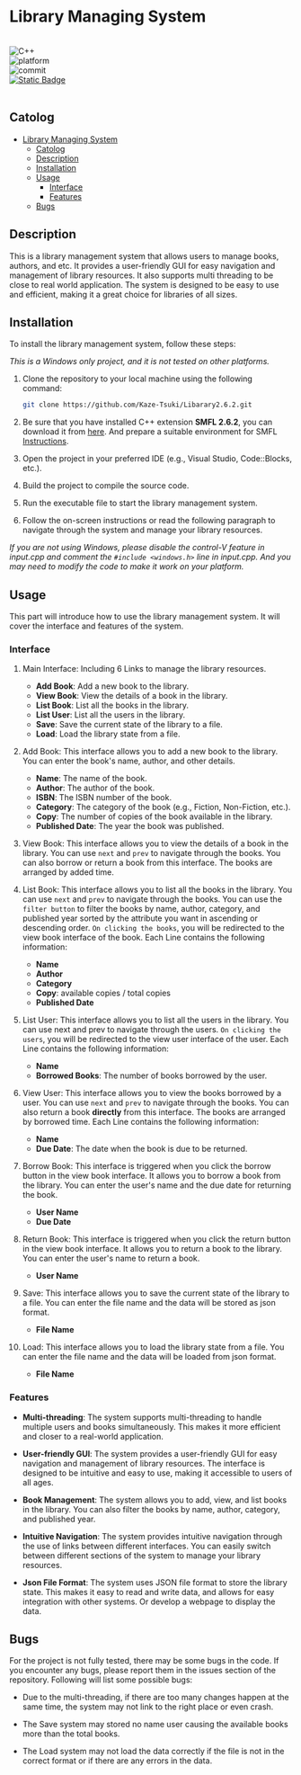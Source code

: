 # Library Managing System

<br>
<div>
    <img alt="C++" src="https://img.shields.io/badge/C++-17-%2300599C?logo=cplusplus">
</div>
<div>
    <img alt="platform" src="https://img.shields.io/badge/platform-Windows%20%7C%20Linux%20%7C%20macOS-blueviolet">
</div>
<div>
    <img alt="commit" src="https://img.shields.io/github/commit-activity/m/Kaze-Tsuki/Libarary2.6.2?color=%23ff69b4">
</div>
<div>
    <a href="https://github.com/Kaze-Tsuki/Libarary2.6.2">
    <img alt="Static Badge" src="https://img.shields.io/badge/GitHub-Link-%23B766AD"></a>

</div>
<br>

## Catolog
- [Library Managing System](#library-managing-system)
  - [Catolog](#catolog)
  - [Description](#description)
  - [Installation](#installation)
  - [Usage](#usage)
    - [Interface](#interface)
    - [Features](#features)
  - [Bugs](#bugs) 

## Description
This is a library management system that allows users to manage books, authors, and etc. It provides a user-friendly GUI for easy navigation and management of library resources. It also supports multi threading to be close to real world application. The system is designed to be easy to use and efficient, making it a great choice for libraries of all sizes.

## Installation
To install the library management system, follow these steps:

*This is a Windows only project, and it is not tested on other platforms.*
1. Clone the repository to your local machine using the following command:
   ```bash
   git clone https://github.com/Kaze-Tsuki/Libarary2.6.2.git
   ```
2. Be sure that you have installed C++ extension **SMFL 2.6.2**, you can download it from [here](https://www.sfml-dev.org/download.php). And prepare a suitable environment for SMFL [Instructions](https://www.sfml-dev.org/tutorials/2.6/).

3. Open the project in your preferred IDE (e.g., Visual Studio, Code::Blocks, etc.).

4. Build the project to compile the source code.

5. Run the executable file to start the library management system.

6. Follow the on-screen instructions or read the following paragraph to navigate through the system and manage your library resources.

*If you are not using Windows, please disable the control-V feature in input.cpp and comment the `#include <windows.h>` line in input.cpp. And you may need to modify the code to make it work on your platform.*

## Usage

This part will introduce how to use the library management system. It will cover the interface and features of the system.

### Interface

1. Main Interface: Including 6 Links to manage the library resources.
   - **Add Book**: Add a new book to the library.
   - **View Book**: View the details of a book in the library.
   - **List Book**: List all the books in the library.
   - **List User**: List all the users in the library.
   - **Save**: Save the current state of the library to a file.
   - **Load**: Load the library state from a file.

2. Add Book: This interface allows you to add a new book to the library. You can enter the book's name, author, and other details.
    - **Name**: The name of the book.
    - **Author**: The author of the book.
    - **ISBN**: The ISBN number of the book.
    - **Category**: The category of the book (e.g., Fiction, Non-Fiction, etc.).
    - **Copy**: The number of copies of the book available in the library.
    - **Published Date**: The year the book was published.

3. View Book: This interface allows you to view the details of a book in the library. You can use `next` and `prev` to navigate through the books. You can also borrow or return a book from this interface. The books are arranged by added time.

4. List Book: This interface allows you to list all the books in the library. You can use `next` and `prev` to navigate through the books. You can use the `filter button` to filter the books by name, author, category, and published year sorted by the attribute you want in ascending or descending order. `On clicking the books`, you will be redirected to the view book interface of the book.
Each Line contains the following information:
    - **Name**
    - **Author**
    - **Category**
    - **Copy**: available copies / total copies
    - **Published Date**

5. List User: This interface allows you to list all the users in the library. You can use next and prev to navigate through the users. `On clicking the users`, you will be redirected to the view user interface of the user.
Each Line contains the following information:
    - **Name**
    - **Borrowed Books**: The number of books borrowed by the user.

6. View User: This interface allows you to view the books borrowed by a user. You can use `next` and `prev` to navigate through the books. You can also return a book **directly** from this interface. The books are arranged by borrowed time.
Each Line contains the following information:
    - **Name**
    - **Due Date**: The date when the book is due to be returned.

7. Borrow Book: This interface is triggered when you click the borrow button in the view book interface. It allows you to borrow a book from the library. You can enter the user's name and the due date for returning the book.
    - **User Name**
    - **Due Date**

8. Return Book: This interface is triggered when you click the return button in the view book interface. It allows you to return a book to the library. You can enter the user's name to return a book.
    - **User Name**

9. Save: This interface allows you to save the current state of the library to a file. You can enter the file name and the data will be stored as json format.
    - **File Name**

10. Load: This interface allows you to load the library state from a file. You can enter the file name and the data will be loaded from json format.
    - **File Name**

### Features

- **Multi-threading**: The system supports multi-threading to handle multiple users and books simultaneously. This makes it more efficient and closer to a real-world application.

- **User-friendly GUI**: The system provides a user-friendly GUI for easy navigation and management of library resources. The interface is designed to be intuitive and easy to use, making it accessible to users of all ages.

- **Book Management**: The system allows you to add, view, and list books in the library. You can also filter the books by name, author, category, and published year.

- **Intuitive Navigation**: The system provides intuitive navigation through the use of links between different interfaces. You can easily switch between different sections of the system to manage your library resources.

- **Json File Format**: The system uses JSON file format to store the library state. This makes it easy to read and write data, and allows for easy integration with other systems. Or develop a webpage to display the data.

## Bugs

For the project is not fully tested, there may be some bugs in the code. If you encounter any bugs, please report them in the issues section of the repository.
Following will list some possible bugs:

- Due to the multi-threading, if there are too many changes happen at the same time, the system may not link to the right place or even crash.

- The Save system may stored no name user causing the available books more than the total books.

- The Load system may not load the data correctly if the file is not in the correct format or if there are any errors in the data.